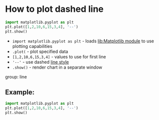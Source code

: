 # How to plot dashed line

```python
import matplotlib.pyplot as plt
plt.plot([1,2,10,6,15,3,4], '--')
plt.show()
```

- `import matplotlib.pyplot as plt` - loads [lib:Matplotlib module](python-matplotlib/how-to-install-matplotlib-python-lib-in-ubuntu-ubuntuversion) to use plotting capabilities
- `.plot(` - plot specified data
- `[1,2,10,6,15,3,4]` - values to use for first line
- `'--'` - use dashed [line style](https://matplotlib.org/2.1.2/api/_as_gen/matplotlib.pyplot.plot.html)
- `.show()` - render chart in a separate window

group: line

## Example: 
```python
import matplotlib.pyplot as plt
plt.plot([1,2,10,6,15,3,4], '--')
plt.show()
```

